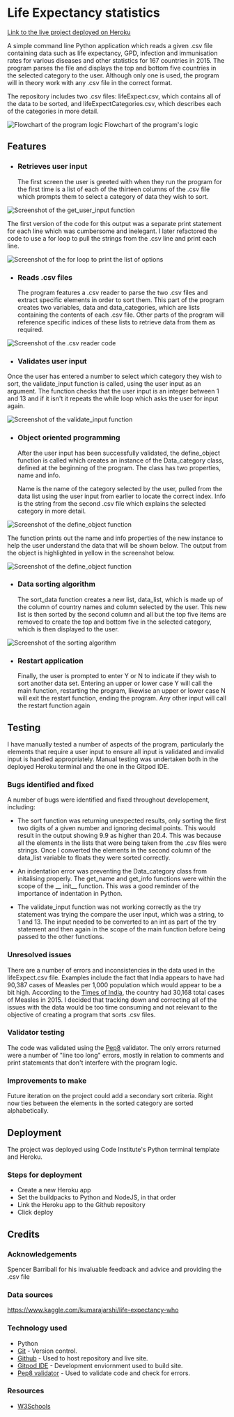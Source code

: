 # Life Expectancy statistics 

[Link to the live project deployed on Heroku](https://life-expectancy-ms3.herokuapp.com/)

 A simple command line Python application which reads a given .csv file containing data such as life expectancy, GPD, infection and immunisation rates for various diseases and other statistics for 167 countries in 2015. The program parses the file and displays the top and bottom five countries in the selected category to the user. Although only one is used, the program will in theory work with any .csv file in the correct format.

The repository includes two .csv files: lifeExpect.csv, which contains all of the data to be sorted, and lifeExpectCategories.csv, which describes each of the categories in more detail.

![Flowchart of the program logic](assets/images/flowchart.PNG)
Flowchart of the program's logic

## Features

- ### Retrieves user input

    The first screen the user is greeted with when they run the program for the first time is a list of each of the thirteen columns of the .csv file which prompts them to select a category of data they wish to sort.

![Screenshot of the get_user_input function](assets/images/screencap1.PNG)

The first version of the code for this output was a separate print statement for each line which was cumbersome and inelegant. I later refactored the code to use a for loop to pull the strings from the .csv line and print each line.

![Screenshot of the for loop to print the list of options](assets/images/screencap2.PNG)

- ### Reads .csv files

    The program features a .csv reader to parse the two .csv files and extract specific elements in order to sort them. This part of the program creates two variables, data and data_categories, which are lists containing the contents of each .csv file. Other parts of the program will reference specific indices of these lists to retrieve data from them as required.

![Screenshot of the .csv reader code](assets/images/screencap3.PNG)

- ### Validates user input

    
Once the user has entered a number to select which category they wish to sort, the validate_input function is called, using the user input as an argument. The function checks that the user input is an integer between 1 and 13 and if it isn't it repeats the while loop which asks the user for input again.

![Screenshot of the validate_input function](assets/images/screencap4.PNG)

- ### Object oriented programming

    After the user input has been successfully validated, the define_object function is called which creates an instance of the Data_category class, defined at the beginning of the program. The class has two properties, name and info.

    Name is the name of the category selected by the user, pulled from the data list using the user input from earlier to locate the correct index. Info is the string from the second .csv file which explains the selected category in more detail. 

![Screenshot of the define_object function](assets/images/screencap5.PNG)

The function prints out the name and info properties of the new instance to help the user understand the data that will be shown below. The output from the object is highlighted in yellow in the screenshot below.

![Screenshot of the define_object function](assets/images/screencap6.PNG)

- ### Data sorting algorithm

    The sort_data function creates a new list, data_list, which is made up of the column of country names and column selected by the user. This new list is then sorted by the second column and all but the top five items are removed to create the top and bottom five in the selected category, which is then displayed to the user.

![Screenshot of the sorting algorithm](assets/images/screencap7.PNG)

- ### Restart application

    Finally, the user is prompted to enter Y or N to indicate if they wish to sort another data set. Entering an upper or lower case Y will call the main function, restarting the program, likewise an upper or lower case N will exit the restart function, ending the program. Any other input will call the restart function again

## Testing

I have manually tested a number of aspects of the program, particularly the elements that require a user input to ensure all input is validated and invalid input is handled appropriately. Manual testing was undertaken both in the deployed Heroku terminal and the one in the Gitpod IDE.

### Bugs identified and fixed

A number of bugs were identified and fixed throughout developement, including:

- The sort function was returning unexpected results, only sorting the first two digits of a given number and ignoring decimal points. This would result in the output showing 9.9 as higher than 20.4. This was because all the elements in the lists that were being taken from the .csv files were strings. Once I converted the elements in the second column of the data_list variable to floats they were sorted correctly.

- An indentation error was preventing the Data_category class from initalising properly. The get_name and get_info functions were within the scope of the __ init__ function. This was a good reminder of the importance of indentation in Python.

- The validate_input function was not working correctly as the try statement was trying the compare the user input, which was a string, to 1 and 13. The input needed to be converted to an int as part of the try statement and then again in the scope of the main function before being passed to the other functions.

### Unresolved issues

There are a number of errors and inconsistencies in the data used in the lifeExpect.csv file. Examples include the fact that India appears to have had 90,387 cases of Measles per 1,000 population which would appear to be a bit high. According to the [Times of India](https://timesofindia.indiatimes.com/india/measles-cases-in-india-dropped-by-43-in-a-year-who/articleshow/60471312.cms), the country had 30,168 total cases of Measles in 2015. I decided that tracking down and correcting all of the issues with the data would be too time consuming and not relevant to the objective of creating a program that sorts .csv files.

### Validator testing

The code was validated using the [Pep8](http://pep8online.com/) validator. The only errors returned were a number of "line too long" errors, mostly in relation to comments and print statements that don't interfere with the program logic.

### Improvements to make

Future iteration on the project could add a secondary sort criteria. Right now ties between the elements in the sorted category are sorted alphabetically.

## Deployment

The project was deployed using Code Institute's Python terminal template and Heroku.

### Steps for deployment

- Create a new Heroku app
- Set the buildpacks to Python and NodeJS, in that order
- Link the Heroku app to the Github repository
- Click deploy

## Credits

### Acknowledgements

Spencer Barriball for his invaluable feedback and advice and providing the .csv file

### Data sources

https://www.kaggle.com/kumarajarshi/life-expectancy-who

### Technology used

- Python
- [Git](https://git-scm.com/) - Version control.
- [Github](https://github.com/) - Used to host repository and live site.
- [Gitpod IDE](https://gitpod.io/) - Development enviornment used to build site.
- [Pep8 validator](http://pep8online.com/) - Used to validate code and check for errors.

### Resources

- [W3Schools](https://www.w3schools.com/)